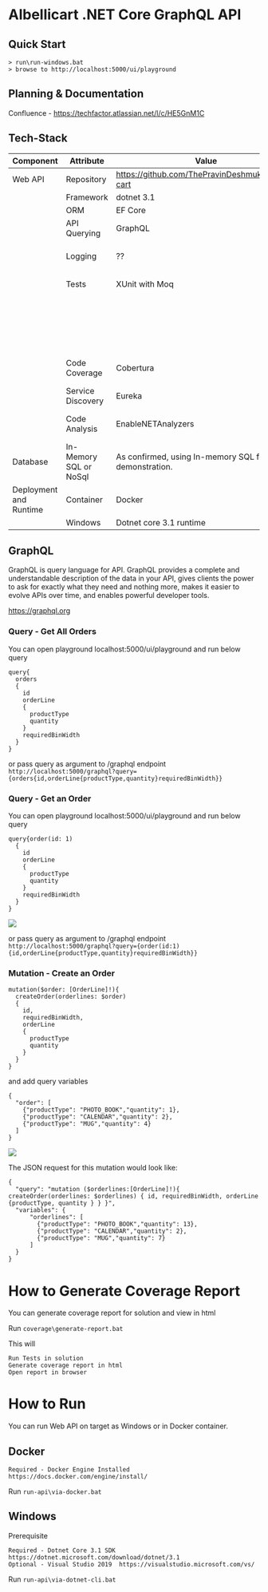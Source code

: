 
# Albellicart .NET Core GraphQL API

## Quick Start
```
> run\run-windows.bat
> browse to http://localhost:5000/ui/playground
```

## Planning & Documentation
Confluence - https://techfactor.atlassian.net/l/c/HE5GnM1C

## Tech-Stack

| Component        	| Attribute					| Value  	| Status  | Reference |
| ------------- 	|-------------		| -------------	| ------------- |-------------|
| Web API | Repository | https://github.com/ThePravinDeshmukh/albelli-cart | Done |  |
|  | Framework | dotnet 3.1 | Done | https://dotnet.microsoft.com/download/dotnet/3.1 |
|  | ORM | EF Core | Done | https://docs.microsoft.com/en-us/ef/core/ |
|  | API Querying | GraphQL | Done | https://github.com/graphql-dotnet/graphql-dotnet |
|  | Logging | ?? | NOT STARTED | https://docs.microsoft.com/en-us/aspnet/core/fundamentals/logging/?view=aspnetcore-3.1 |
|  | Tests | XUnit with Moq | In Progress | EF Core Testing https://docs.microsoft.com/en-us/ef/core/testing/ |
|  |  |  | EF Core tests |  |
|  |  |  | Graphql endpoint tests |  |
|  | Code Coverage | Cobertura | Done | https://docs.microsoft.com/en-us/dotnet/core/testing/unit-testing-code-coverage?tabs=windows |
|  | Service Discovery | Eureka | NOT STARTED | https://steeltoe.io/service-discovery/get-started/eureka |
|  | Code Analysis | EnableNETAnalyzers | Done | https://docs.microsoft.com/en-us/dotnet/fundamentals/code-analysis/overview#code-quality-analysis |
| Database | In-Memory SQL or NoSql | As confirmed, using In-memory SQL for demonstration. | Done | https://docs.microsoft.com/en-us/ef/core/providers/in-memory/?tabs=dotnet-core-cli |
| Deployment and Runtime | Container | Docker | Done | Run ```run\run-docker.bat``` |
|  | Windows | Dotnet core 3.1 runtime | Done | Run ```run\run-windows.bat``` |


## GraphQL

GraphQL is query language for API.
GraphQL provides a complete and understandable description of the data in your API, gives clients the power to ask for exactly what they need and nothing more, 
makes it easier to evolve APIs over time, and enables powerful developer tools.

https://graphql.org

### Query - Get All Orders

You can open playground localhost:5000/ui/playground and run below query
``` 
query{
  orders
  {
    id
    orderLine
    {
      productType
      quantity
    }
    requiredBinWidth
  }
} 
```

or pass query as argument to /graphql endpoint
``` http://localhost:5000/graphql?query={orders{id,orderLine{productType,quantity}requiredBinWidth}} ```


### Query - Get an Order

You can open playground localhost:5000/ui/playground and run below query
``` 
query{order(id: 1)
  {
    id
    orderLine
    {
      productType
      quantity
    }
    requiredBinWidth
  }
} 
```

![](img/get-order.JPG)

or pass query as argument to /graphql endpoint
``` http://localhost:5000/graphql?query={order(id:1){id,orderLine{productType,quantity}requiredBinWidth}} ```

### Mutation - Create an Order

```
mutation($order: [OrderLine]!){
  createOrder(orderlines: $order)
  {
    id,
    requiredBinWidth,
    orderLine
    {
      productType
      quantity
    }
  }
}
```
and add query variables

```
{
  "order": [
    {"productType": "PHOTO_BOOK","quantity": 1},
    {"productType": "CALENDAR","quantity": 2},
    {"productType": "MUG","quantity": 4}
  ]
}
```

![](img/create-order.JPG)

The JSON request for this mutation would look like:
```
{
  "query": "mutation ($orderlines:[OrderLine]!){ createOrder(orderlines: $orderlines) { id, requiredBinWidth, orderLine {productType, quantity } } }",
  "variables": {
      "orderlines": [
        {"productType": "PHOTO_BOOK","quantity": 13},
        {"productType": "CALENDAR","quantity": 2},
        {"productType": "MUG","quantity": 7}
      ]
  }
}
```

# How to Generate Coverage Report

You can generate coverage report for solution and view in html

Run
```coverage\generate-report.bat```

This will 

    Run Tests in solution
    Generate coverage report in html
    Open report in browser

# How to Run

You can run Web API on target as Windows or in Docker container.

## Docker

    Required - Docker Engine Installed https://docs.docker.com/engine/install/

Run
```run-api\via-docker.bat```

## Windows 
Prerequisite

	Required - Dotnet Core 3.1 SDK  https://dotnet.microsoft.com/download/dotnet/3.1
	Optional - Visual Studio 2019  https://visualstudio.microsoft.com/vs/
Run
```run-api\via-dotnet-cli.bat```

 
